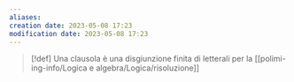 ```yaml
---
aliases: 
creation date: 2023-05-08 17:23
modification date: 2023-05-08 17:23
---
```


>[!def]
>Una clausola è una disgiunzione finita di letterali per la [[polimi-ing-info/Logica e algebra/Logica/risoluzione]]



